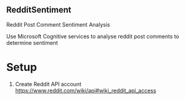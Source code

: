 ## RedditSentiment
Reddit Post Comment Sentiment Analysis

Use Microsoft Cognitive services to analyse reddit post comments to determine sentiment

# Setup
1. Create Reddit API account https://www.reddit.com/wiki/api#wiki_reddit_api_access
